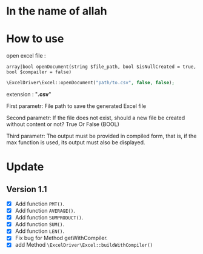 # In the name of **allah**

# How to use

open excel file : 


`array|bool openDocument(string $file_path, bool $isNullCreated = true, bool $compailer = false)`


```php
\ExcelDriver\Excel::openDocument("path/to.csv", false, false);
```

extension : "**.csv**"

First parametr: File path to save the generated Excel file

Second parametr: If the file does not exist, should a new file be created without content or not? True Or False (BOOL)

Third parametr: The output must be provided in compiled form, that is, if the max function is used, its output must also be displayed.


# Update

## Version 1.1

- [X] Add function `PMT()`.
- [X] Add function `AVERAGE()`.
- [X] Add function `SUMPRODUCT()`.
- [X] Add function `SUM()`.
- [X] Add function `LEN()`.
- [X] Fix bug for Method getWithCompiler.
- [X] add Method `\ExcelDriver\Excel::buildWithCompiler()`